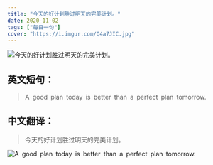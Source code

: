 ```yaml
---
title: "今天的好计划胜过明天的完美计划。"
date: 2020-11-02
tags: ["每日一句"]
cover: "https://i.imgur.com/Q4a7JIC.jpg"
---
```


![今天的好计划胜过明天的完美计划。](https://i.imgur.com/vmE2K9b.jpg)

## 英文短句：
> A good plan today is better than a perfect plan tomorrow.

<!--more-->

## 中文翻译：
> 今天的好计划胜过明天的完美计划。

![A good plan today is better than a perfect plan tomorrow.](https://i.imgur.com/S0UctLN.jpg)

